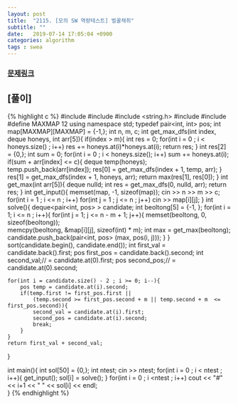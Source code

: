 ```yaml
---
layout: post
title:  "2115. [모의 SW 역량테스트] 벌꿀채취"
subtitle: ""
date:   2019-07-14 17:05:04 +0900
categories: algorithm
tags : swea
---
```

### [문제링크]({{"https://swexpertacademy.com/main/code/problem/problemDetail.do?contestProbId=AV5V4A46AdIDFAWu"}})


## [풀이]

{% highlight c %}
#include <iostream>
#include <deque>
#include <string.h>
#include <utility>
#include <algorithm>
#define MAXMAP 12
using namespace std;
typedef pair<int, int> pos;
int map[MAXMAP][MAXMAP] = {-1,};
int n, m, c;
int get_max_dfs(int index, deque<int> honeys, int arr[5]){
	if(index > m){
		int res = 0;
		for(int i = 0 ; i < honeys.size() ; i++)
			res += honeys.at(i)*honeys.at(i);
		return res;
	}
	int res[2] = {0,};
	int sum = 0;
	for(int i = 0 ; i < honeys.size(); i++)
		sum += honeys.at(i);
	if(sum + arr[index] <= c){
		deque<int> temp(honeys);
		temp.push_back(arr[index]);
		res[0] = get_max_dfs(index + 1, temp, arr);
	}
	res[1] = get_max_dfs(index + 1, honeys, arr);
	return max(res[1], res[0]);
}
int get_max(int arr[5]){
	deque<int> nulld;
	int res = get_max_dfs(0, nulld, arr);
	return res;
}
int get_input(){
	memset(map, -1, sizeof(map));
	cin >> n >> m >> c;
	for(int i = 1 ; i <= n ; i++)
		for(int j = 1 ; j <= n ; j++)
			cin >> map[i][j];
}
int solve(){
	deque<pair<int, pos> > candidate;
	int beoltong[5] = {-1, };
	for(int i = 1; i <= n ; i++){
		for(int j = 1; j <= n - m + 1; j++){
			memset(beoltong, 0, sizeof(beoltong));			
			memcpy(beoltong, &map[i][j], sizeof(int) * m);
			int max = get_max(beoltong);
			candidate.push_back(pair<int, pos> (max, pos(i, j)));
		}
	}
	sort(candidate.begin(), candidate.end());
	int first_val = candidate.back().first;
	pos first_pos = candidate.back().second;
	int second_val;// = candidate.at(0).first;
	pos second_pos;// = candidate.at(0).second;
	
	for(int i = candidate.size() - 2 ; i >= 0; i--){
		pos temp = candidate.at(i).second;
		if(temp.first != first_pos.first || 
			(temp.second >= first_pos.second + m || temp.second + m  <= first_pos.second)){
			second_val = candidate.at(i).first;
			second_pos = candidate.at(i).second;
			break;
		}
	}
	return first_val + second_val;
}

int main(){
	int sol[50] = {0,};
	int ntest;
	cin >> ntest;
	for(int i = 0 ; i < ntest ; i++){
		get_input();
		sol[i] = solve();
	}
	for(int i = 0 ; i <ntest ; i++)
		cout << "#" << i+1 << " " << sol[i] << endl;	
}
{% endhighlight %}